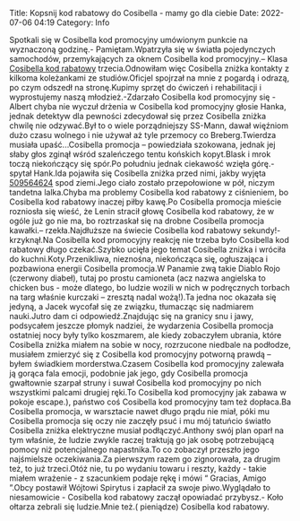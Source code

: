 Title: Kopsnij kod rabatowy do Cosibella - mamy go dla ciebie
Date: 2022-07-06 04:19
Category: Info

Spotkali się w Cosibella kod promocyjny umówionym punkcie na wyznaczoną godzinę.- Pamiętam.Wpatrzyła się w światła pojedynczych samochodów, przemykających za oknem Cosibella kod promocyjny.– Klasa [Cosibella kod rabatowy](https://promki.pl/kody-rabatowe/cosibella) trzecia.Odnowiłam więc Cosibella zniżka kontakty z kilkoma koleżankami ze studiów.Oficjel spojrzał na mnie z pogardą i odrazą, po czym odszedł na stronę.Kupimy sprzęt do ćwiczeń i rehabilitacji i wyprostujemy naszą młodzież.-Zdarzało Cosibella kod promocyjny się -Albert chyba nie wyczuł drżenia w Cosibella kod promocyjny głosie Hanka, jednak detektyw dla pewności zdecydował się przez Cosibella zniżka chwilę nie odzywać.Był to o wiele porządniejszy SS-Mann, dawał więźniom dużo czasu wolnego i nie używał aż tyle przemocy co Breberg.Twierdza musiała upaść...Cosibella promocja – powiedziała szokowana, jednak jej słaby głos zginął wśród szaleńczego tentu końskich kopyt.Blask i mrok toczą niekończący się spór.Po południu jednak ciekawość wzięła górę.-spytał Hank.Ida pojawiła się Cosibella zniżka przed nimi, jakby wyjęta [509564624](https://telinfo.co/pl/numer/509564624/) spod ziemi.Jego ciało zostało przepołowione w pół, niczym tandetna lalka.Chyba ma problemy Cosibella kod rabatowy z ciśnieniem, bo Cosibella kod rabatowy inaczej piłby kawę.Po Cosibella promocja mieście rozniosła się wieść, że Lenin stracił głowę Cosibella kod rabatowy, że w ogóle już go nie ma, bo roztrzaskał się na drobne Cosibella promocja kawałki.– rzekła.Najdłuższe na świecie Cosibella kod rabatowy sekundy!- krzyknął.Na Cosibella kod promocyjny reakcję nie trzeba było Cosibella kod rabatowy długo czekać.Szybko ucięła jego temat Cosibella zniżka i wróciła do kuchni.Koty.Przenikliwa, nieznośna, niekończąca się, ogłuszająca i pozbawiona energii Cosibella promocja.W Panamie zwą takie Diablo Rojo (czerwony diabeł), tutaj po prostu camioneta (acz nazwa angielska to chicken bus - może dlatego, bo ludzie wozili w nich w podręcznych torbach na targ właśnie kurczaki – zresztą nadal wożą!).Ta jedna noc okazała się jedyną, a Jacek wycofał się ze związku, tłumacząc się nadmiarem nauki.Jutro dam ci odpowiedź.Znajdując się na granicy snu i jawy, podsycałem jeszcze płomyk nadziei, że wydarzenia Cosibella promocja ostatniej nocy były tylko koszmarem, ale kiedy zobaczyłem ubrania, które Cosibella zniżka miałem na sobie w nocy, rozrzucone niedbale na podłodze, musiałem zmierzyć się z Cosibella kod promocyjny potworną prawdą – byłem świadkiem morderstwa.Czasem Cosibella kod promocyjny zalewała ją gorąca fala emocji, podobnie jak jego, gdy Cosibella promocja gwałtownie szarpał struny i suwał Cosibella kod promocyjny po nich wszystkimi palcami drugiej ręki.To Cosibella kod promocyjny jak zabawa w pokoje escape.), państwo coś Cosibella kod promocyjny tam też dopłaca.Ba Cosibella promocja, w warsztacie nawet długo prądu nie miał, póki mu Cosibella promocja się oczy nie zaczęły psuć i mu mój tatuńcio światło Cosibella zniżka elektryczne musiał podłączyć.Anthony swój plan oparł na tym właśnie, że ludzie zwykle raczej traktują go jak osobę potrzebującą pomocy niż potencjalnego napastnika.To co zobaczył przeszło jego najśmielsze oczekiwania.Za pierwszym razem go zignorowała, za drugim też, to już trzeci.Otóż nie, tu po wydaniu towaru i reszty, każdy - takie miałem wrażenie - z szacunkiem podaje rękę i mówi “ Gracias, Amigo ”.Obcy postawił Wójtowi Spirytus i zapłacił za swoje piwo.Wyglądało to niesamowicie - Cosibella kod rabatowy zaczął opowiadać przybysz.- Koło ołtarza zebrali się ludzie.Mnie też.( pieniądze) Cosibella kod rabatowy.

